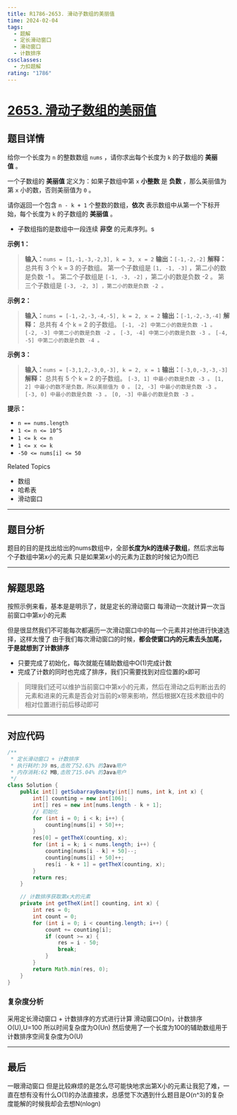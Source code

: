 ```yaml
---
title: R1786-2653. 滑动子数组的美丽值
time: 2024-02-04
tags:
  - 题解
  - 定长滑动窗口
  - 滑动窗口
  - 计数排序
cssclasses:
  - 力扣题解
rating: "1786"
---
```

# [2653. 滑动子数组的美丽值](https://leetcode.cn/problems/sliding-subarray-beauty/)
## 题目详情
给你一个长度为 `n` 的整数数组 `nums` ，请你求出每个长度为 `k` 的子数组的 **美丽值** 。

一个子数组的 **美丽值** 定义为：如果子数组中第 `x` **小整数** 是 **负数** ，那么美丽值为第 `x` 小的数，否则美丽值为 `0` 。

请你返回一个包含 `n - k + 1` 个整数的数组，**依次** 表示数组中从第一个下标开始，每个长度为 `k` 的子数组的 **美丽值** 。

- 子数组指的是数组中一段连续 **非空** 的元素序列。s

**示例 1：**

> **输入：**`nums = [1,-1,-3,-2,3], k = 3, x = 2`
> **输出：**`[-1,-2,-2]`
> **解释：** 总共有 3 个 k = 3 的子数组。
> 第一个子数组是 `[1, -1, -3]` ，第二小的数是负数 -1 。
> 第二个子数组是 `[-1, -3, -2]` ，第二小的数是负数 -2 。
> 第三个子数组是 `[-3, -2, 3] ，第二小的数是负数 -2 。`

**示例 2：**

> **输入：**`nums = [-1,-2,-3,-4,-5], k = 2, x = 2`
> **输出：**`[-1,-2,-3,-4]`
> **解释：** 总共有 4 个 k = 2 的子数组。
> `[-1, -2] 中第二小的数是负数 -1 。`
> `[-2, -3] 中第二小的数是负数 -2 。`
> `[-3, -4] 中第二小的数是负数 -3 。`
> `[-4, -5] 中第二小的数是负数 -4 。`

**示例 3：**

> **输入：**`nums = [-3,1,2,-3,0,-3], k = 2, x = 1`
> **输出：**`[-3,0,-3,-3,-3]`
> **解释：** 总共有 5 个 k = 2 的子数组。
> `[-3, 1] 中最小的数是负数 -3 。`
> `[1, 2] 中最小的数不是负数，所以美丽值为 0 。`
> `[2, -3] 中最小的数是负数 -3 。`
> `[-3, 0] 中最小的数是负数 -3 。`
> `[0, -3] 中最小的数是负数 -3 。`

**提示：**
- `n == nums.length`
- `1 <= n <= 10^5`
- `1 <= k <= n`
- `1 <= x <= k`
- `-50 <= nums[i] <= 50`

Related Topics
- 数组
- 哈希表
- 滑动窗口

---
## 题目分析

题目的目的是找出给出的nums数组中，全部**长度为k的连续子数组**，然后求出每个子数组中第x小的元素
只是如果第x小的元素为正数的时候记为0而已

---
## 解题思路

按照示例来看，基本是是明示了，就是定长的滑动窗口
每滑动一次就计算一次当前窗口中第x小的元素

但是很显然我们不可能每次都遍历一次滑动窗口中的每一个元素并对他进行快速选择，这样太慢了
由于我们每次滑动窗口的时候，**都会使窗口内的元素去头加尾，于是就想到了计数排序**
- 只要完成了初始化，每次就能在辅助数组中O(1)完成计数
- 完成了计数的同时也完成了排序，我们只需要找到对应位置的x即可

>同理我们还可以维护当前窗口中第x小的元素，然后在滑动之后判断出去的元素和进来的元素是否会对当前的x带来影响，然后根据X在技术数组中的相对位置进行前后移动即可

---
## 对应代码

```java
/**
 * 定长滑动窗口 + 计数排序
 * 执行耗时:39 ms,击败了52.63% 的Java用户
 * 内存消耗:62 MB,击败了15.04% 的Java用户
 */
class Solution {
	public int[] getSubarrayBeauty(int[] nums, int k, int x) {
		int[] counting = new int[106];
		int[] res = new int[nums.length - k + 1];
		// 初始化
		for (int i = 0; i < k; i++) {
			counting[nums[i] + 50]++;
		}
		res[0] = getTheX(counting, x);
		for (int i = k; i < nums.length; i++) {
			counting[nums[i - k] + 50]--;
			counting[nums[i] + 50]++;
			res[i - k + 1] = getTheX(counting, x);
		}
		return res;
	}

	// 计数排序获取第x大的元素
	private int getTheX(int[] counting, int x) {
		int res = 0;
		int count = 0;
		for (int i = 0; i < counting.length; i++) {
			count += counting[i];
			if (count >= x) {
				res = i - 50;
				break;
			}
		}
		return Math.min(res, 0);
	}
}
```
### 复杂度分析

采用定长滑动窗口 + 计数排序的方式进行计算
滑动窗口O(n)，计数排序O(U),U=100
所以时间复杂度为O(Un)
然后使用了一个长度为100的辅助数组用于计数排序空间复杂度为O(U)

---
## 最后

一眼滑动窗口
但是比较麻烦的是怎么尽可能快地求出第X小的元素让我犯了难，一直在想有没有什么O(1)的办法直接求，总感觉下次遇到什么题目是O(n^3)的复杂度能解的时候我却会去想N(nlogn)
